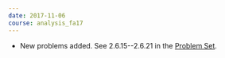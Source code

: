 ```yaml
---
date: 2017-11-06
course: analysis_fa17
---
```


- New problems added. See 2.6.15--2.6.21 in the [Problem Set](http://ckottke.ncf.edu/analysis_fa17/script.pdf).
